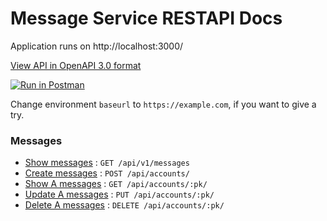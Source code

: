 # Message Service RESTAPI Docs


Application runs on http://localhost:3000/

[View API in OpenAPI 3.0 format](api.yml) 

[![Run in Postman](https://run.pstmn.io/button.svg)](https://app.getpostman.com/run-collection/ff1fbb06859052651c3f)

Change environment `baseurl` to `https://example.com`, if you want to give a try.

### Messages

* [Show messages](api-docs/getList.md) : `GET /api/v1/messages`
* [Create messages](api-docs/post.md) : `POST /api/accounts/`
* [Show A messages](api-docs/pk/get.md) : `GET /api/accounts/:pk/`
* [Update A messages](api-docs/pk/put.md) : `PUT /api/accounts/:pk/`
* [Delete A messages](api-docs/pk/delete.md) : `DELETE /api/accounts/:pk/`

